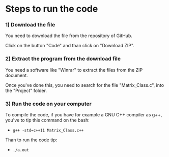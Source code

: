 # Steps to run the code

### 1) Download the file
You need to download the file from the repository of GitHub.

Click on the button "Code" and than click on "Download ZIP".
### 2) Extract the program from the download file
You need a software like "Winrar" to extract the files from the ZIP document.

Once you've done this, you need to search for the file "Matrix_Class.c", into the "Project" folder.
### 3) Run the code on your computer
To compile the code, if you have for example a GNU C++ compiler as g++, you've to tip this command on the bash:

- `g++ -std=c++11 Matrix_Class.c++`

Than to run the code tip:

- `./a.out`

